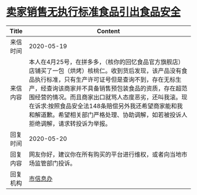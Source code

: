 # <a href="http://www.shangluo.gov.cn/zmhd/ldxxxx.jsp?urltype=leadermail.LeaderMailContentUrl&wbtreeid=1112&leadermailid=5870">卖家销售无执行标准食品引出食品安全</a>
| Title |                                                                                                   Content                                                                                                    |
|:-----:|--------------------------------------------------------------------------------------------------------------------------------------------------------------------------------------------------------------|
| 来信时间  | 2020-05-19                                                                                                                                                                                                   |
| 来信内容  | 本人在4月25号，在拼多多，（核你的回忆食品官方旗舰店）店铺买了一包（烘烤）核桃仁。收到货后发现，该产品没有食品执行标准，只有生产许可证号但是查询不到，存在无标生产，经查询该商家并不具备销售预包装食品的资质，存在超范围经营的情况。而且商家出口就骂人态度恶劣，还叫我滚。现在诉求:按照食品安全法148条赔偿另外我还希望商家能和我和解道歉。希望相关部门严格处理、协助调解，如若被投诉人拒绝调解，请求转投诉为举报。 |
| 回复时间  | 2020-05-20                                                                                                                                                                                                   |
| 回复内容  | 网友你好，建议你在所有购买的平台进行维权，或者向当地市场监管部门投诉。                                                                                                                                                                          |
| 回复机构  | <a href="../../categories/agencies/市信息办.md">市信息办</a>                                                                                                                                                           |
